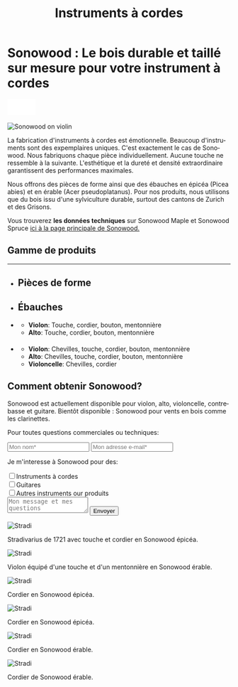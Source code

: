 ﻿---
lang: fr
title: 'Instruments à cordes'
order: 1
---

<div class="full-width-kenburns">
<div class="wrap-bg-image">

# Sonowood : Le bois durable et taillé sur mesure pour votre instrument à cordes

![](/assets/images/arrow-d-white.svg)

</div>
<img srcset="/assets/images/Sonowood_1_Tropical_Wood_Tropenholz_Ersatz_Replacement_Alternative_Sonowood_Ebenholz_Rosewood_Grenadill_SwissWoodSolutions_Klimaschutz_Violin_Guitar_Viola.jpg"
     src="/assets/images/sonowood_cover.jpg" alt="Sonowood on violin">
</div>

<div class="full-width-red">
<div class="wrap">

La fabrication d'instruments à cordes est émotionnelle. Beaucoup d'instruments sont des expemplaires uniques. C'est exactement le cas de Sonowood. Nous fabriquons chaque pièce individuellement. Aucune touche ne ressemble à la suivante. L'esthétique et la dureté et densité extraordinaire garantissent des performances maximales.

Nous offrons des pièces de forme ainsi que des ébauches en épicéa (Picea abies) et en érable (Acer pseudoplatanus). Pour nos produits, nous utilisons que du bois issu d'une sylviculture durable, surtout des cantons de Zurich et des Grisons.

Vous trouverez **les données techniques** sur Sonowood Maple et Sonowood Spruce <a href="/fr/products/#technicaldata">ici à la page principale de Sonowood.</a>

</div>
</div>

<div class="full-width" name="Sonowood-Types">
<div class="wrap -cols2">

## Gamme de produits

---

  - ## Pièces de forme

  - ## Ébauches

  - ####

      - **Violon**: Touche, cordier, bouton, mentonnière
      - **Alto**: Touche, cordier, bouton, mentonnière

  - ####

      - **Violon**: Chevilles, touche, cordier, bouton, mentonnière
      - **Alto**: Chevilles, touche, cordier, bouton, mentonnière
      - **Violoncelle**: Chevilles, cordier

</div>
</div>

<div class="full-width-grey">
<div class="wrap">

## Comment obtenir Sonowood?

Sonowood est actuellement disponible pour violon, alto, violoncelle, contrebasse et guitare. Bientôt disponible : Sonowood pour vents en bois comme les clarinettes.

Pour toutes questions commerciales ou techniques:

<script type="text/javascript">var submitted=false;</script>
<iframe name="hidden_iframe" id="hidden_iframe" style="display:none;" onload="if(submitted)  {window.location='';}"></iframe>

<form class="form" action="https://docs.google.com/forms/d/e/1FAIpQLScmllSAdsWOnOCcoBK-MsPOgC_icTCNbm0XAqzfv1LYG1xaHw/formResponse" target="hidden_iframe" onsubmit="return confirm('Thank you for your interest! We will get in touch as soon as possible')">
      <input type="text" name="entry.1998489538" class="input-line" placeholder="Mon nom*" required minlength="2">
      <input type="email" name="entry.913371209" class="input-line" placeholder="Mon adresse e-mail*">
      <p>Je m'interesse à Sonowood pour des:</p>
      <div class="checkbox-wrapper">
        <input type="checkbox" name="entry.471260229" id="instrument-strings" value="strings"><label class="checkbox-label" for="instrument-strings">Instruments à cordes</label>
      </div>
      <div class="checkbox-wrapper">
        <input type="checkbox" name="entry.471260229" id="instrument-guitar" value="guitar"><label class="checkbox-label" for="instrument-guitar">Guitares</label>
      </div>
      <div class="checkbox-wrapper">
        <input type="checkbox" name="entry.471260229" id="instrument-other" value="other"><label class="checkbox-label" for="instrument-other">Autres instruments our produits</label>
      </div>
      <textarea name="entry.1789398419" class="input-field" placeholder="Mon message et mes questions"></textarea>
      <input type="hidden" name="entry.298481630" value="FR">
      <button type="submit" class="form-submit">Envoyer</button>
</form>

</div>
</div>

<div class="full-width">
<div class="wrap -center">

<img srcset="/assets/images/News_4_Stradivarius_Stradivari_Geige_Griffbrett_Violin_Fingerboard_Tropical_Wood_Tropenholz_Ersatz_Replacement_Alternative_Sonowood_Swiss_Ebony_Ebony_Ebenholz.jpeg"
     src="/assets/images/services_cover.jpg" alt="Stradi">
<figcaption>Stradivarius de 1721 avec touche et cordier en Sonowood épicéa.</figcaption>

<img srcset="/assets/images/violin_sonowood_maple.jpg"
     src="/assets/images/services_cover.jpg" alt="Stradi">
<figcaption>Violon équipé d'une touche et d'un mentonnière en Sonowood érable.</figcaption>

<img srcset="/assets/images/violin_tailpiece_sonowood_spruce.jpg"
     src="/assets/images/services_cover.jpg" alt="Stradi">
<figcaption>Cordier en Sonowood épicéa.</figcaption>

<img srcset="/assets/images/violin_tailpiece_sonowood_spruce_closeup.jpg"
     src="/assets/images/services_cover.jpg" alt="Stradi">
<figcaption>Cordier en Sonowood épicéa.</figcaption>

<img srcset="/assets/images/violin_tailpiece_sonowood_maple.jpg"
     src="/assets/images/services_cover.jpg" alt="Stradi">
<figcaption>Cordier en Sonowood érable.</figcaption>

<img srcset="/assets/images/violin_tailpiece_sonowood_maple_closeup.jpg"
     src="/assets/images/services_cover.jpg" alt="Stradi">
<figcaption>Cordier de Sonowood érable.</figcaption>

</div>
</div>
